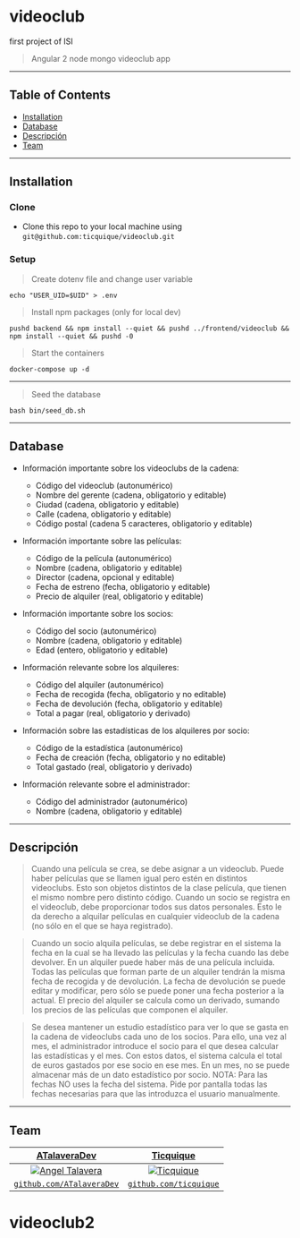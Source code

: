 # videoclub

first project of ISI
> Angular 2 node mongo videoclub app

---

## Table of Contents

- [Installation](#installation)
- [Database](#database)
- [Descripción](#descripción)
- [Team](#team)

---

## Installation

### Clone

- Clone this repo to your local machine using `git@github.com:ticquique/videoclub.git`

### Setup

> Create dotenv file and change user variable

```shell
echo "USER_UID=$UID" > .env
```

> Install npm packages (only for local dev)

```shell
pushd backend && npm install --quiet && pushd ../frontend/videoclub && npm install --quiet && pushd -0
```

> Start the containers

```shell
docker-compose up -d
```

---

> Seed the database

```shell
bash bin/seed_db.sh
```

---

## Database

- Información importante sobre los videoclubs de la cadena:
  - Código del videoclub (autonumérico)
  - Nombre del gerente (cadena, obligatorio y editable)
  - Ciudad (cadena, obligatorio y editable)
  - Calle (cadena, obligatorio y editable)
  - Código postal (cadena 5 caracteres, obligatorio y editable)

- Información importante sobre las películas:
  - Código de la película (autonumérico)
  - Nombre (cadena, obligatorio y editable)
  - Director (cadena, opcional y editable)
  - Fecha de estreno (fecha, obligatorio y editable)
  - Precio de alquiler (real, obligatorio y editable)

- Información importante sobre los socios:
  - Código del socio (autonumérico)
  - Nombre (cadena, obligatorio y editable)
  - Edad (entero, obligatorio y editable)

- Información relevante sobre los alquileres:
  - Código del alquiler (autonumérico)
  - Fecha de recogida (fecha, obligatorio y no editable)
  - Fecha de devolución (fecha, obligatorio y editable)
  - Total a pagar (real, obligatorio y derivado)

- Información sobre las estadísticas de los alquileres por socio:
  - Código de la estadística (autonumérico)
  - Fecha de creación (fecha, obligatorio y no editable)
  - Total gastado (real, obligatorio y derivado)

- Información relevante sobre el administrador:
  - Código del administrador (autonumérico)
  - Nombre (cadena, obligatorio y editable)

---

## Descripción

> Cuando una película se crea, se debe asignar a un videoclub. Puede haber películas
que se llamen igual pero estén en distintos videoclubs. Esto son objetos distintos de la
clase película, que tienen el mismo nombre pero distinto código.
Cuando un socio se registra en el videoclub, debe proporcionar todos sus datos
personales. Esto le da derecho a alquilar películas en cualquier videoclub de la cadena
(no sólo en el que se haya registrado).

> Cuando un socio alquila películas, se debe registrar en el sistema la fecha en la cual
se ha llevado las películas y la fecha cuando las debe devolver. En un alquiler puede
haber más de una película incluida. Todas las películas que forman parte de un
alquiler tendrán la misma fecha de recogida y de devolución. La fecha de devolución
se puede editar y modificar, pero sólo se puede poner una fecha posterior a la actual.
El precio del alquiler se calcula como un derivado, sumando los precios de las
películas que componen el alquiler.

> Se desea mantener un estudio estadístico para ver lo que se gasta en la cadena de
videoclubs cada uno de los socios. Para ello, una vez al mes, el administrador
introduce el socio para el que desea calcular las estadísticas y el mes. Con estos
datos, el sistema calcula el total de euros gastados por ese socio en ese mes. En un
mes, no se puede almacenar más de un dato estadístico por socio.
NOTA: Para las fechas NO uses la fecha del sistema. Pide por pantalla todas las
fechas necesarias para que las introduzca el usuario manualmente.

---

## Team

| <a href="https://github.com/ATalaveraDev" target="_blank">**ATalaveraDev**</a> | <a href="https://github.com/ticquique" target="_blank">**Ticquique**</a> |
| :---: |:---:|
| [![Angel Talavera](https://github.com/ATalaveraDev.png?size=200)](https://github.com/ATalaveraDev)    | [![Ticquique](https://github.com/ticquique.png?size=200)](https://github.com/ticquique) |
| <a href="https://github.com/ATalaveraDev" target="_blank">`github.com/ATalaveraDev`</a> | <a href="https://github.com/ticquique" target="_blank">`github.com/ticquique`</a> |
# videoclub2
